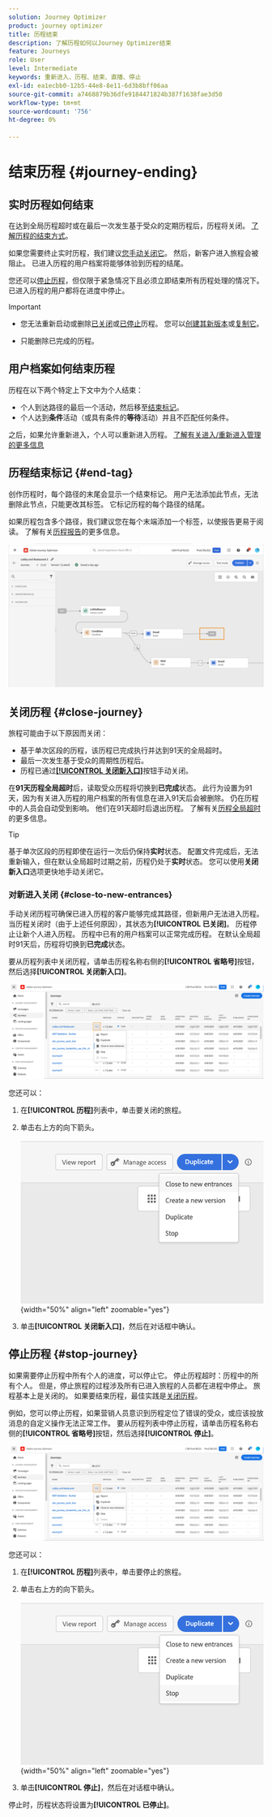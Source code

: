 ```yaml
---
solution: Journey Optimizer
product: journey optimizer
title: 历程结束
description: 了解历程如何以Journey Optimizer结束
feature: Journeys
role: User
level: Intermediate
keywords: 重新进入、历程、结束、直播、停止
exl-id: ea1ecbb0-12b5-44e8-8e11-6d3b8bff06aa
source-git-commit: a7468879b36dfe9184471824b387f1638fae3d50
workflow-type: tm+mt
source-wordcount: '756'
ht-degree: 0%

---
```


# 结束历程 {#journey-ending}

## 实时历程如何结束

在达到全局历程超时或在最后一次发生基于受众的定期历程后，历程将关闭。 [了解历程的结束方式](#close-journey)。

如果您需要终止实时历程，我们建议[您手动关闭它](#close-to-new-entrances)。 然后，新客户进入旅程会被阻止。 已进入历程的用户档案将能够体验到历程的结尾。

您还可以[停止历程](#stop-journey)，但仅限于紧急情况下且必须立即结束所有历程处理的情况下。 已进入历程的用户都将在进度中停止。

>[!IMPORTANT]
>
>* 您无法重新启动或删除[已关闭](#close-journey)或[已停止](#stop-journey)历程。 您可以[创建其新版本](publishing-the-journey.md#journey-versions-journey-versions)或[复制它](journey-ui.md#duplicate-a-journey-duplicate-a-journey)。
>
>* 只能删除已完成的历程。

## 用户档案如何结束历程

历程在以下两个特定上下文中为个人结束：

* 个人到达路径的最后一个活动，然后移至[结束标记](#end-tag)。
* 个人达到&#x200B;**条件**&#x200B;活动（或具有条件的&#x200B;**等待**&#x200B;活动）并且不匹配任何条件。

之后，如果允许重新进入，个人可以重新进入历程。 [了解有关进入/重新进入管理的更多信息](../building-journeys/journey-properties.md#entrance)

## 历程结束标记 {#end-tag}

创作历程时，每个路径的末尾会显示一个结束标记。 用户无法添加此节点，无法删除此节点，只能更改其标签。 它标记历程的每个路径的结尾。

如果历程包含多个路径，我们建议您在每个末端添加一个标签，以使报告更易于阅读。 了解有关[历程报告](../reports/live-report.md)的更多信息。

![](assets/journey-end.png)

## 关闭历程 {#close-journey}

旅程可能由于以下原因而关闭：

* 基于单次区段的历程，该历程已完成执行并达到91天的全局超时。
* 最后一次发生基于受众的周期性历程后。
* 历程已通过[**[!UICONTROL 关闭新入口]**](#close-to-new-entrances)按钮手动关闭。

在&#x200B;**91天历程全局超时**&#x200B;后，读取受众历程将切换到&#x200B;**已完成**&#x200B;状态。 此行为设置为91天，因为有关进入历程的用户档案的所有信息在进入91天后会被删除。 仍在历程中的人员会自动受到影响。 他们在91天超时后退出历程。  了解有关[历程全局超时](../building-journeys/journey-properties.md#global_timeout)的更多信息。

>[!TIP]
>
>基于单次区段的历程即使在运行一次后仍保持&#x200B;**实时**&#x200B;状态。 配置文件完成后，无法重新输入，但在默认全局超时过期之前，历程仍处于&#x200B;**实时**&#x200B;状态。 您可以使用&#x200B;**关闭新入口**&#x200B;选项更快地手动关闭它。

### 对新进入关闭 {#close-to-new-entrances}

手动关闭历程可确保已进入历程的客户能够完成其路径，但新用户无法进入历程。 当历程关闭时（由于上述任何原因），其状态为&#x200B;**[!UICONTROL 已关闭]**。 历程停止让新个人进入历程。 历程中已有的用户档案可以正常完成历程。 在默认全局超时91天后，历程将切换到&#x200B;**已完成**&#x200B;状态。

要从历程列表中关闭历程，请单击历程名称右侧的&#x200B;**[!UICONTROL 省略号]**&#x200B;按钮，然后选择&#x200B;**[!UICONTROL 关闭新入口]**。

![](assets/journey-finish-quick-action.png)

您还可以：

1. 在&#x200B;**[!UICONTROL 历程]**&#x200B;列表中，单击要关闭的旅程。
1. 单击右上方的向下箭头。

   ![](assets/finish_drop_down_list.png){width="50%" align="left" zoomable="yes"}

1. 单击&#x200B;**[!UICONTROL 关闭新入口]**，然后在对话框中确认。




## 停止历程 {#stop-journey}

如果需要停止历程中所有个人的进度，可以停止它。 停止历程超时：历程中的所有个人。 但是，停止旅程的过程涉及所有已进入旅程的人员都在进程中停止。 旅程基本上是关闭的。 如果要结束历程，最佳实践是[关闭历程](#close-journey)。


例如，您可以停止历程，如果营销人员意识到历程定位了错误的受众，或应该投放消息的自定义操作无法正常工作。 要从历程列表中停止历程，请单击历程名称右侧的&#x200B;**[!UICONTROL 省略号]**&#x200B;按钮，然后选择&#x200B;**[!UICONTROL 停止]**。

![](assets/journey-finish-quick-action.png)

您还可以：

1. 在&#x200B;**[!UICONTROL 历程]**&#x200B;列表中，单击要停止的旅程。
1. 单击右上方的向下箭头。

   ![](assets/finish_drop_down_list2.png){width="50%" align="left" zoomable="yes"}

1. 单击&#x200B;**[!UICONTROL 停止]**，然后在对话框中确认。

停止时，历程状态将设置为&#x200B;**[!UICONTROL 已停止]**。
